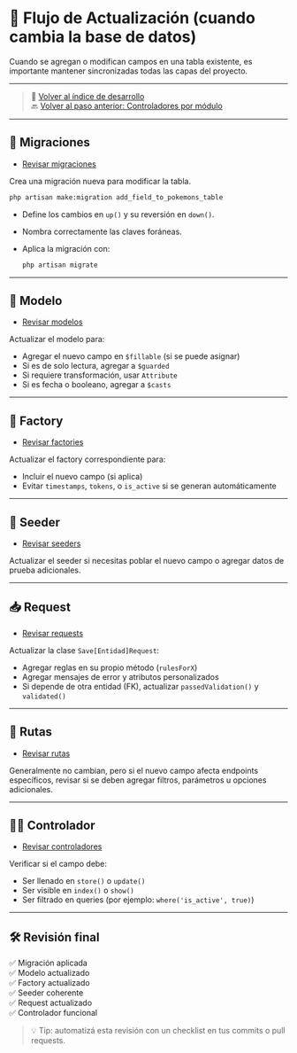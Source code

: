 # 🔁 Flujo de Actualización (cuando cambia la base de datos)

Cuando se agregan o modifican campos en una tabla existente, es importante mantener sincronizadas todas las capas del proyecto.

---

> 🔗 [Volver al índice de desarrollo](./index.md)  
> 🔙 [Volver al paso anterior: Controladores por módulo](./controllers.md)

---

## 🧱 Migraciones
- [Revisar migraciones](./migrations.md)

Crea una migración nueva para modificar la tabla.

   ```bash
   php artisan make:migration add_field_to_pokemons_table
   ```

- Define los cambios en `up()` y su reversión en `down()`.
- Nombra correctamente las claves foráneas.
- Aplica la migración con:

   ```bash
   php artisan migrate
   ```

---

## 🧩 Modelo
- [Revisar modelos](./models.md)

Actualizar el modelo para:

- Agregar el nuevo campo en `$fillable` (si se puede asignar)
- Si es de solo lectura, agregar a `$guarded`
- Si requiere transformación, usar `Attribute`
- Si es fecha o booleano, agregar a `$casts`

---

## 🧪 Factory
- [Revisar factories](./factories.md)

Actualizar el factory correspondiente para:

- Incluir el nuevo campo (si aplica)
- Evitar `timestamps`, `tokens`, o `is_active` si se generan automáticamente

---

## 🌱 Seeder
- [Revisar seeders](./seeders.md)

Actualizar el seeder si necesitas poblar el nuevo campo o agregar datos de prueba adicionales.

---

## 📥 Request
- [Revisar requests](./requests.md)

Actualizar la clase `Save[Entidad]Request`:

- Agregar reglas en su propio método (`rulesForX`)
- Agregar mensajes de error y atributos personalizados
- Si depende de otra entidad (FK), actualizar `passedValidation()` y `validated()`

---

## 🧭 Rutas
- [Revisar rutas](./routes.md)

Generalmente no cambian, pero si el nuevo campo afecta endpoints específicos, revisar si se deben agregar filtros, parámetros u opciones adicionales.

---

## 🧑‍💻 Controlador
- [Revisar controladores](./controllers.md)

Verificar si el campo debe:

- Ser llenado en `store()` o `update()`
- Ser visible en `index()` o `show()`
- Ser filtrado en queries (por ejemplo: `where('is_active', true)`)

---

## 🛠️ Revisión final

✅ Migración aplicada  
✅ Modelo actualizado  
✅ Factory actualizado  
✅ Seeder coherente  
✅ Request actualizado  
✅ Controlador funcional  

> 💡 Tip: automatizá esta revisión con un checklist en tus commits o pull requests.
